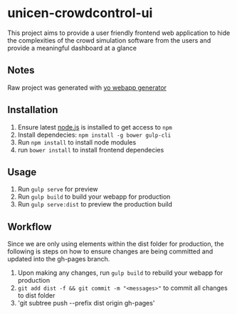 # unicen-crowdcontrol-ui

This project aims to provide a user friendly frontend web application to hide the complexities of the crowd simulation software from the users and provide a meaningful dashboard at a glance

## Notes

Raw project was generated with [yo webapp generator](https://github.com/yeoman/generator-webapp)

## Installation

1. Ensure latest [node.js](https://nodejs.org/en/download/) is installed to get access to `npm`
2. Install dependecies: `npm install -g bower gulp-cli`
3. Run `npm install` to install node modules
4. run `bower install` to install frontend dependecies


## Usage

1. Run `gulp serve` for preview
2. Run `gulp build` to build your webapp for production
3. Run `gulp serve:dist` to preview the production build

## Workflow

Since we are only using elements within the dist folder for production, the following is steps on how to ensure changes are being committed and updated into the gh-pages branch.

1. Upon making any changes, run `gulp build` to rebuild your webapp for production
2. `git add dist -f && git commit -m "<messages>"` to commit all changes to dist folder
3. 'git subtree push --prefix dist origin gh-pages'